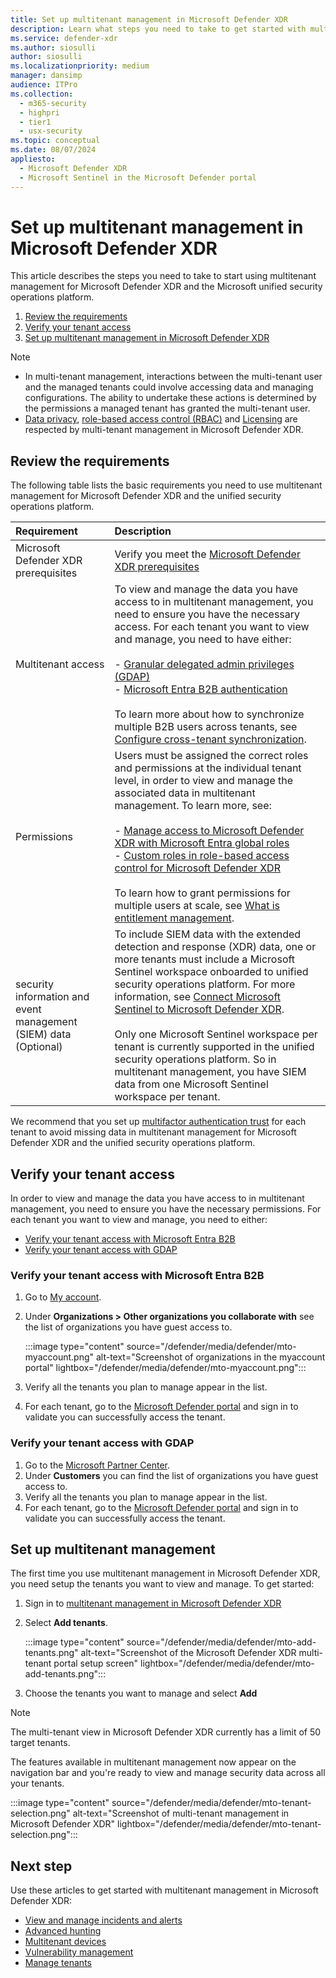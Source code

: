 ```yaml
---
title: Set up multitenant management in Microsoft Defender XDR
description: Learn what steps you need to take to get started with multitenant management for Microsoft Defender XDR and the Microsoft unified security operations platform.
ms.service: defender-xdr
ms.author: siosulli
author: siosulli
ms.localizationpriority: medium
manager: dansimp
audience: ITPro
ms.collection: 
  - m365-security
  - highpri
  - tier1
  - usx-security
ms.topic: conceptual
ms.date: 08/07/2024
appliesto:
  - Microsoft Defender XDR
  - Microsoft Sentinel in the Microsoft Defender portal
---
```


# Set up multitenant management in Microsoft Defender XDR

This article describes the steps you need to take to start using multitenant management for Microsoft Defender XDR and the Microsoft unified security operations platform.

1. [Review the requirements](#review-the-requirements)
2. [Verify your tenant access](#verify-your-tenant-access)
3. [Set up multitenant management in Microsoft Defender XDR](#set-up-multi-tenant-management)

>[!Note]
>- In multi-tenant management, interactions between the multi-tenant user and the managed tenants could involve accessing data and managing configurations. The ability to undertake these actions is determined by the permissions a managed tenant has granted the multi-tenant user.
>- [Data privacy](data-privacy.md), [role-based access control (RBAC)](m365d-permissions.md) and [Licensing](prerequisites.md#licensing-requirements) are respected by multi-tenant management in Microsoft Defender XDR.

## Review the requirements

The following table lists the basic requirements you need to use multitenant management for Microsoft Defender XDR and the unified security operations platform.

| Requirement | Description |
|:---|:---|
| Microsoft Defender XDR prerequisites | Verify you meet the [Microsoft Defender XDR prerequisites](prerequisites.md)|
| Multitenant access | To view and manage the data you have access to in multitenant management, you need to ensure you have the necessary access. For each tenant you want to view and manage, you need to have either: <br/> <br/> - [Granular delegated admin privileges (GDAP)](/partner-center/gdap-introduction) <br/> - [Microsoft Entra B2B authentication](/azure/active-directory/external-identities/what-is-b2b) <br/> <br/> To learn more about how to synchronize multiple B2B users across tenants, see [Configure cross-tenant synchronization](/azure/active-directory/multi-tenant-organizations/cross-tenant-synchronization-configure).|
| Permissions | Users must be assigned the correct roles and permissions at the individual tenant level, in order to view and manage the associated data in multitenant management. To learn more, see: <br/><br/> - [Manage access to Microsoft Defender XDR with Microsoft Entra global roles](./m365d-permissions.md) <br/> - [Custom roles in role-based access control for Microsoft Defender XDR](./custom-roles.md)<br/><br/> To learn how to grant permissions for multiple users at scale, see [What is entitlement management](/azure/active-directory/governance/entitlement-management-overview).|
| security information and event management (SIEM) data (Optional) |To include SIEM data with the extended detection and response (XDR) data, one or more tenants must include a Microsoft Sentinel workspace onboarded to unified security operations platform. For more information, see [Connect Microsoft Sentinel to Microsoft Defender XDR](microsoft-sentinel-onboard.md).<br/><br/>Only one Microsoft Sentinel workspace per tenant is currently supported in the unified security operations platform. So in multitenant management, you have SIEM data from one Microsoft Sentinel workspace per tenant.|

We recommend that you set up [multifactor authentication trust](/azure/active-directory/external-identities/authentication-conditional-access) for each tenant to avoid missing data in multitenant management for Microsoft Defender XDR and the unified security operations platform.


## Verify your tenant access

In order to view and manage the data you have access to in multitenant management, you need to ensure you have the necessary permissions. For each tenant you want to view and manage, you need to either:

- [Verify your tenant access with Microsoft Entra B2B](#verify-your-tenant-access-with-microsoft-entra-b2b)
- [Verify your tenant access with GDAP](#verify-your-tenant-access-with-gdap)

### Verify your tenant access with Microsoft Entra B2B

1. Go to [My account](https://myaccount.microsoft.com/organizations).
2. Under **Organizations > Other organizations you collaborate with** see the list of organizations you have guest access to.

   :::image type="content" source="/defender/media/defender/mto-myaccount.png" alt-text="Screenshot of organizations in the myaccount portal" lightbox="/defender/media/defender/mto-myaccount.png":::

3. Verify all the tenants you plan to manage appear in the list.
4. For each tenant, go to the [Microsoft Defender portal](https://security.microsoft.com/?tid=tenant_id) and sign in to validate you can successfully access the tenant.

### Verify your tenant access with GDAP

1. Go to the [Microsoft Partner Center](https://partner.microsoft.com/commerce/granularadminaccess/list).
2. Under **Customers** you can find the list of organizations you have guest access to.
3. Verify all the tenants you plan to manage appear in the list.
4. For each tenant, go to the [Microsoft Defender portal](https://security.microsoft.com/?tid=tenant_id) and sign in to validate you can successfully access the tenant.

## Set up multitenant management

The first time you use multitenant management in Microsoft Defender XDR, you need setup the tenants you want to view and manage. To get started:

1. Sign in to [multitenant management in Microsoft Defender XDR](https://mto.security.microsoft.com/)
2. Select **Add tenants**.

   :::image type="content" source="/defender/media/defender/mto-add-tenants.png" alt-text="Screenshot of the Microsoft Defender XDR multi-tenant portal setup screen" lightbox="/defender/media/defender/mto-add-tenants.png":::

3. Choose the tenants you want to manage and select **Add**

>[!Note]
> The multi-tenant view in Microsoft Defender XDR currently has a limit of 50 target tenants.

The features available in multitenant management now appear on the navigation bar and you're ready to view and manage security data across all your tenants.

   :::image type="content" source="/defender/media/defender/mto-tenant-selection.png" alt-text="Screenshot of multi-tenant management in Microsoft Defender XDR" lightbox="/defender/media/defender/mto-tenant-selection.png":::

## Next step

Use these articles to get started with multitenant management in Microsoft Defender XDR:

- [View and manage incidents and alerts](./mto-incidents-alerts.md)
- [Advanced hunting](./mto-advanced-hunting.md)
- [Multitenant devices](./mto-tenant-devices.md)
- [Vulnerability management](./mto-dashboard.md)
- [Manage tenants](./mto-tenants.md)
